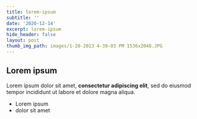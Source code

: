 ```yaml
---
title: lorem-ipsum
subtitle: ''
date: '2020-12-14'
excerpt: lorem-ipsum
hide_header: false
layout: post
thumb_img_path: images/1-20-2013 4-39-03 PM 1536x2048.JPG
---
```

## Lorem ipsum

Lorem ipsum dolor sit amet, **consectetur adipiscing elit**, sed do eiusmod tempor incididunt ut labore et dolore magna aliqua.

- Lorem ipsum
- dolor sit amet